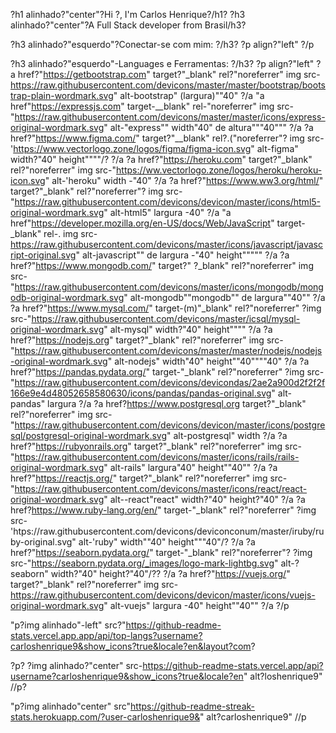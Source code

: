 ?h1 alinhado?"center"?Hi ?, I'm Carlos Henrique?/h1?
?h3 alinhado?"center"?A Full Stack developer from Brasil/h3?

?h3 alinhado?"esquerdo"?Conectar-se com mim: ?/h3?
?p align?"left"
?/p

?h3 alinhado?"esquerdo"-Languages e Ferramentas: ?/h3?
?p align?"left" ?a href?"https://getbootstrap.com" target?"_blank" rel?"noreferrer" img src-https://raw.githubusercontent.com/devicons/master/master/bootstrap/bootstrap-plain-wordmark.svg" alt-bootstrap" (largura)""40" ?/a "a href"https://expressjs.com" target-__blank" rel-"noreferrer" img src-"https://raw.githubusercontent.com/devicons/master/master/icons/express-original-wordmark.svg" alt-"express"" width"40" de altura"""40""" ?/a ?a href?"https://www.figma.com/" target?"__blank" rel?.("noreferrer"? img src-'https://www.vectorlogo.zone/logos/figma/figma-icon.svg" alt-figma" width?"40" height""""/? ?/a ?a href?"https://heroku.com" target?"_blank" rel?"noreferrer" img src-"https://ww.vectorlogo.zone/logos/heroku/heroku-icon.svg" alt-'heroku" width -"40" ?/a ?a href?"https://www.ww3.org/html/" target?"_blank" rel?"noreferrer"? img src-"https://raw.githubusercontent.com/devicons/devicon/master/icons/html5-original-wordmark.svg" alt-html5" largura -40" ?/a "a href"https://developer.mozilla.org/en-US/docs/Web/JavaScript" target-_blank" rel-. img src-https://raw.githubusercontent.com/devicons/master/icons/javascript/javascript-original.svg" alt-javascript"" de largura -"40" height""""" ?/a ?a href?"https://www.mongodb.com/" target?" ?_blank" rel?"noreferrer" img src-"https://raw.githubusercontent.com/devicons/master/icons/mongodb/mongodb-original-wordmark.svg" alt-mongodb""mongodb"" de largura""40"" ?/a ?a href?"https://www.mysql.com/" target-(m)"_blank" rel?"noreferrer" ?img src-"https://raw.githubusercontent.com/devicons/master/icsql/mysql-original-wordmark.svg" alt-mysql" width?"40" height"""" ?/a ?a href?"https://nodejs.org" target?"_blank" rel?"noreferrer" img src-"https://raw.githubusercontent.com/devicons/master/master/nodejs/nodejs-original-wordmark.svg" alt-nodejs" width"40" height""40""""40" ?/a ?a href?"https://pandas.pydata.org/" target-"_blank" rel?"noreferrer" ?img src-"https://raw.githubusercontent.com/devicons/devicondas/2ae2a900d2f2f2f166e9e4d48052658580630/icons/pandas/pandas-original.svg" alt-pandas" largura ?/a ?a href?https://www.postgresql.org target?"_blank" rel?"noreferrer" img src-"https://raw.githubusercontent.com/devicons/devicon/master/icons/postgresql/postgresql-original-wordmark.svg" alt-postgresql" width ?/a ?a href?"https://rubyonrails.org" target?"_blank" rel?"noreferrer" img src-"https://raw.githubusercontent.com/devicons/master/icons/rails/rails-original-wordmark.svg" alt-rails" largura"40" height""40"" ?/a ?a href?"https://reactjs.org/" target?"_blank" rel?"noreferrer" img src-"https://raw.githubusercontent.com/devicons/master/icons/react/react-original-wordmark.svg" alt--react"react" width?"40" height?"40" ?/a ?a href?https://www.ruby-lang.org/en/" target-"_blank" rel?"noreferrer" ?img src-'htps://raw.githubusercontent.com/devicons/deviconconum/master/iruby/ruby-original.svg" alt-'ruby" width""40" height"""40"/? ?/a ?a href?"https://seaborn.pydata.org/" target-"_blank" rel?"noreferrer"? ?img src-"https://seaborn.pydata.org/_images/logo-mark-lightbg.svg" alt-?seaborn" width?"40" height?"40"/?? ?/a ?a href?"https://vuejs.org/" target?"_blank" rel?"noreferrer" img src-https://raw.githubusercontent.com/devicons/devicon/master/icons/vuejs-original-wordmark.svg" alt-vuejs" largura -40" height""40"" ?/a ?/p

"p?img alinhado"-left" src?"https://github-readme-stats.vercel.app.app/api/top-langs?username?carloshenrique9&show_icons?true&locale?en&layout?com?

?p?&nbsp;?img alinhado?"center" src-https://github-readme-stats.vercel.app/api?username?carloshenrique9&show_icons?true&locale?en" alt?loshenrique9" //p?

"p?img alinhado"center" src"https://github-readme-streak-stats.herokuapp.com/?user-carloshenrique9&" alt?carloshenrique9" //p

